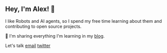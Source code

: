 ## Hey, I'm Alex! 👋

I like Robots and AI agents, so I spend my free time learning about them and contributing to open source projects.

📖 I'm sharing everything I'm learning in my [blog](https://alefram.github.io/).

Let's talk [email](mailto:fraumalex@gmail.com) [twitter](https://twitter.com/_Alefram_)

<!--
Here are some ideas to get you started:

- 🔭 I’m currently working on ...
- 🌱 I’m currently learning ...
- 👯 I’m looking to collaborate on ...
- 🤔 I’m looking for help with ...
- 💬 Ask me about ...
- 📫 How to reach me: ...
- 😄 Pronouns: ...
- ⚡ Fun fact: ...
-->

